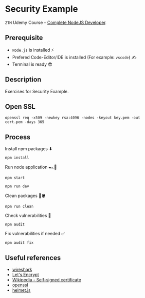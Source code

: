 # Security Example

`ZTM` Udemy Course - [Complete NodeJS Developer](https://www.udemy.com/course/complete-nodejs-developer-zero-to-mastery).

## Prerequisite

- `Node.js` is installed ⚡
- Prefered Code-Editor/IDE is installed (For example: `vscode`) ✍
- Terminal is ready 😎

## Description

Exercises for Security Example.

## Open SSL

```shell
openssl req -x509 -newkey rsa:4096 -nodes -keyout key.pem -out cert.pem -days 365
```

## Process

Install npm packages ⬇

```shell
npm install
```

Run node application 🏎️💨

```shell
npm start
```

```shell
npm run dev
```

Clean packages 🧹🪣

```shell
npm run clean
```

Check vulnerabilities 🤔

```shell
npm audit
```

Fix vulnerabilities if needed ✅

```shell
npm audit fix
```

## Useful references

- [wireshark](https://www.wireshark.org/)
- [Let's Encrypt](https://letsencrypt.org/)
- [Wikipedia - Self-signed certificate](https://en.wikipedia.org/wiki/Self-signed_certificate)
- [openssl](https://openssl.org/)
- [helmet.js](https://helmetjs.github.io/)